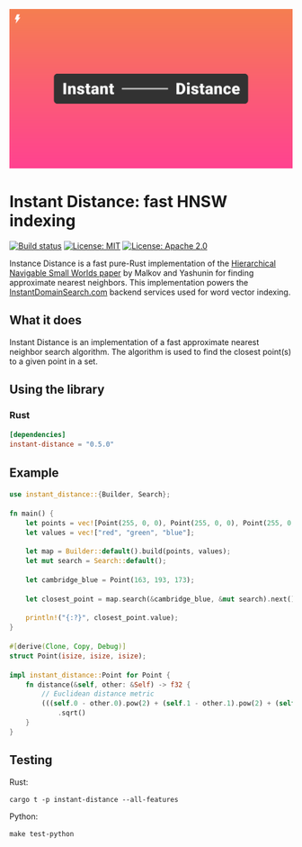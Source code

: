 ![Cover logo](./cover.svg)

# Instant Distance: fast HNSW indexing

[![Build status](https://github.com/InstantDomain/instant-distance/workflows/CI/badge.svg)](https://github.com/InstantDomain/instant-distance/actions?query=workflow%3ACI)
[![License: MIT](https://img.shields.io/badge/License-MIT-blue.svg)](LICENSE-MIT)
[![License: Apache 2.0](https://img.shields.io/badge/License-Apache%202.0-blue.svg)](LICENSE-APACHE)

Instance Distance is a fast pure-Rust implementation of the [Hierarchical
Navigable Small Worlds paper][paper] by Malkov and Yashunin for finding
approximate nearest neighbors. This implementation powers the
[InstantDomainSearch.com][ids] backend services used for word vector indexing.

## What it does

Instant Distance is an implementation of a fast approximate nearest neighbor
search algorithm. The algorithm is used to find the closest point(s) to a given
point in a set.

## Using the library

### Rust

```toml
[dependencies]
instant-distance = "0.5.0"
```

## Example

```rust
use instant_distance::{Builder, Search};

fn main() {
    let points = vec![Point(255, 0, 0), Point(255, 0, 0), Point(255, 0, 0)];
    let values = vec!["red", "green", "blue"];

    let map = Builder::default().build(points, values);
    let mut search = Search::default();

    let cambridge_blue = Point(163, 193, 173);

    let closest_point = map.search(&cambridge_blue, &mut search).next().unwrap();

    println!("{:?}", closest_point.value);
}

#[derive(Clone, Copy, Debug)]
struct Point(isize, isize, isize);

impl instant_distance::Point for Point {
    fn distance(&self, other: &Self) -> f32 {
        // Euclidean distance metric
        (((self.0 - other.0).pow(2) + (self.1 - other.1).pow(2) + (self.2 - other.2).pow(2)) as f32)
            .sqrt()
    }
}
```

## Testing

Rust:

```
cargo t -p instant-distance --all-features
```

Python:

```
make test-python
```

[paper]: https://arxiv.org/abs/1603.09320
[ids]: https://instantdomainsearch.com/
